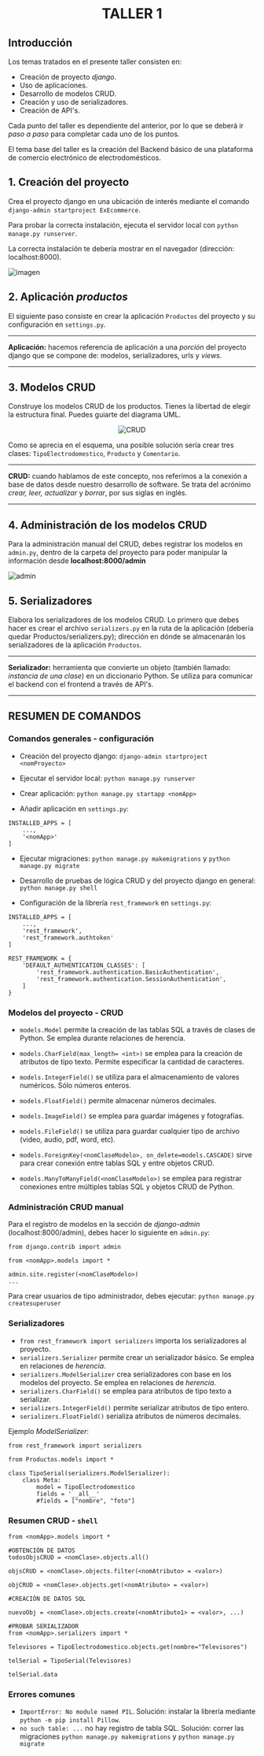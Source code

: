 <div align="center">
    <h1>TALLER 1</h1>
</div>

## Introducción

Los temas tratados en el presente taller consisten en:

* Creación de proyecto _django_.
* Uso de aplicaciones.
* Desarrollo de modelos CRUD.
* Creación y uso de serializadores.
* Creación de API's.

Cada punto del taller es dependiente del anterior, por lo que se deberá ir _paso a paso_ para completar cada uno de los puntos.

El tema base del taller es la creación del Backend básico de una plataforma de comercio electrónico de electrodomésticos.

## 1. Creación del proyecto

Crea el proyecto django en una ubicación de interés mediante el comando `django-admin startproject ExEcommerce`.

Para probar la correcta instalación, ejecuta el servidor local con `python manage.py runserver`.

La correcta instalación te debería mostrar en el navegador (dirección: localhost:8000).

![imagen](./Images/django_install.PNG)

## 2. Aplicación _productos_

El siguiente paso consiste en crear la aplicación `Productos` del proyecto y su configuración en `settings.py`.

---

__Aplicación:__ hacemos referencia de aplicación a una _porción_ del proyecto django que se compone de: modelos, serializadores, urls y _views_.

---

## 3. Modelos CRUD

Construye los modelos CRUD de los productos. Tienes la libertad de elegir la estructura final. Puedes guiarte del diagrama UML.

<div align="center">

![CRUD](./Images/UML_CRUD.png)

</div>

Como se aprecia en el esquema, una posible solución sería crear tres clases: `TipoElectrodomestico`, `Producto` y `Comentario`.

---

__CRUD:__ cuando hablamos de este concepto, nos referimos a la conexión a base de datos desde nuestro desarrollo de software. Se trata del acrónimo _crear, leer, actualizar_ y _borrar_, por sus siglas en inglés.

---


## 4. Administración de los modelos CRUD

Para la administración manual del CRUD, debes registrar los modelos en `admin.py`, dentro de la carpeta del proyecto para poder manipular la información desde __localhost:8000/admin__


![admin](./Images/admin.PNG)

## 5. Serializadores

Elabora los serializadores de los modelos CRUD. Lo primero que debes hacer es crear el archivo `serializers.py` en la ruta de la aplicación (debería quedar Productos/serializers.py); dirección en dónde se almacenarán los serializadores de la aplicación `Productos`.



---
__Serializador:__ herramienta que convierte un objeto (también llamado: _instancia de una clase_) en un diccionario Python. Se utiliza para comunicar el backend con el frontend a través de API's.

---

## __RESUMEN DE COMANDOS__

### Comandos generales - configuración

* Creación del proyecto django: `django-admin startproject <nomProyecto>`

* Ejecutar el servidor local: `python manage.py runserver`

* Crear aplicación: `python manage.py startapp <nomApp>`

* Añadir aplicación en `settings.py`:

```
INSTALLED_APPS = [
    ...,
    '<nomApp>'
]
```

* Ejecutar migraciones: `python manage.py makemigrations` y `python manage.py migrate`

* Desarrollo de pruebas de lógica CRUD y del proyecto django en general: `python manage.py shell`

* Configuración de la librería `rest_framework` en `settings.py`:

```
INSTALLED_APPS = [
    ...,
    'rest_framework',
    'rest_framework.authtoken'
]

REST_FRAMEWORK = {
    'DEFAULT_AUTHENTICATION_CLASSES': [
        'rest_framework.authentication.BasicAuthentication',
        'rest_framework.authentication.SessionAuthentication',
    ]
}

```

### Modelos del proyecto - CRUD

* `models.Model` permite la creación de las tablas SQL a través de clases de Python. Se emplea durante relaciones de herencia.

* `models.CharField(max_length= <int>)` se emplea para la creación de atributos de tipo texto. Permite especificar la cantidad de caracteres.

* `models.IntegerField()` se utiliza para el almacenamiento de valores numéricos. Sólo números enteros.

* `models.FloatField()` permite almacenar números decimales.

* `models.ImageField()` se emplea para guardar imágenes y fotografías.

* `models.FileField()` se utiliza para guardar cualquier tipo de archivo (video, audio, pdf, word, etc).

* `models.ForeignKey(<nomClaseModelo>, on_delete=models.CASCADE)` sirve para crear conexión entre tablas SQL y entre objetos CRUD.

* `models.ManyToManyField(<nomClaseModelo>)` se emplea para registrar conexiones entre múltiples tablas SQL y objetos CRUD de Python.

### Administración CRUD manual

Para el registro de modelos en la sección de _django-admin_ (localhost:8000/admin), debes hacer lo siguiente en `admin.py`:

```
from django.contrib import admin

from <nomApp>.models import *

admin.site.register(<nomClaseModelo>)
...

```

Para crear usuarios de tipo administrador, debes ejecutar: `python manage.py createsuperuser`

### Serializadores

* `from rest_framework import serializers` importa los serializadores al proyecto.
* `serializers.Serializer` permite crear un serializador básico. Se emplea en relaciones de _herencia_.
* `serializers.ModelSerializer` crea serializadores con base en los modelos del proyecto. Se emplea en relaciones de _herencia_.
* `serializers.CharField()` se emplea para atributos de tipo texto a serializar.
* `serializers.IntegerField()` permite serializar atributos de tipo entero.
* `serializers.FloatField()` serializa atributos de números decimales.

Ejemplo _ModelSerializer_:

```
from rest_framework import serializers

from Productos.models import *

class TipoSerial(serializers.ModelSerializer):
    class Meta:
        model = TipoElectrodomestico
        fields = '__all__'
        #fields = ["nombre", "foto"]
```

### Resumen CRUD - `shell`

```
from <nomApp>.models import *

#OBTENCIÓN DE DATOS
todosObjsCRUD = <nomClase>.objects.all()

objsCRUD = <nomClase>.objects.filter(<nomAtributo> = <valor>)

objCRUD = <nomClase>.objects.get(<nomAtributo> = <valor>)

#CREACIÓN DE DATOS SQL 

nuevoObj = <nomClase>.objects.create(<nomAtributo1> = <valor>, ...)

#PROBAR SERIALIZADOR
from <nomApp>.serializers import *

Televisores = TipoElectrodomestico.objects.get(nombre="Televisores")

telSerial = TipoSerial(Televisores)

telSerial.data

```

### Errores comunes

* `ImportError: No module named PIL`. Solución: instalar la librería mediante `python -m pip install Pillow`.
* `no such table: ...` no hay registro de tabla SQL. Solución: correr las migraciones `python manage.py makemigrations` y `python manage.py migrate`
